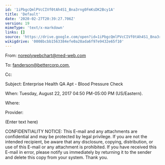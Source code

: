 ```yaml
---
id: '1iPbgcQmlPVcCIVf0tAh4S1_Bna3rng0FmKsDK2Bcy1A'
title: 'Default'
date: '2020-02-27T20:39:27.706Z'
version: 19
mimeType: 'text/x-markdown'
links: []
source: 'https://drive.google.com/open?id=1iPbgcQmlPVcCIVf0tAh4S1_Bna3rng0FmKsDK2Bcy1A'
wikigdrive: '0008bcbb1563384efe0a28ada6f97e9432e65f10'
---
```

From: noreplywebchart@med-web.com

To: fanderson@bettercorp.com,

Cc:

Subject: Enterprise Health QA Apt - Blood Pressure Check

When: Tuesday, August 22, 2017 04:50 PM-05:00 PM (US/Eastern).

Where:

Provider:

(Enter text here)

CONFIDENTIALITY NOTICE: This E-mail and any attachments are confidential and may be protected by legal privilege. If you are not the intended recipient, be aware that any disclosure, copying, distribution, or use of this E-mail or any attachment is prohibited. If you have received this E-mail in error, please notify us immediately by returning it to the sender and delete this copy from your system. Thank you.
